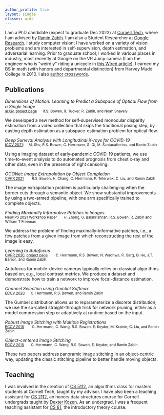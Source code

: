 ```yaml
---
author_profile: true
layout: single
classes: wide
---
```

I am a PhD candidate (expect to graduate Dec 2022) at [Cornell Tech](https://tech.cornell.edu), where I am advised by [Ramin Zabih](http://www.cs.cornell.edu/rdz/). I am also a Student Researcher at [Google Research](https://research.google/). I study computer vision; I have worked on a variety of vision problems and am interested in self-supervision, depth estimation, and adversarial learning. Prior to graduate school, I worked in various places in industry, most recently at Google on the VR Jump camera (I am the engineer who is "weirdly" riding a unicycle in [this Wired article](https://www.wired.com/2015/11/youtube-360-virtual-reality-video/)). I earned my BS in math (with honors and departmental distinction) from Harvey Mudd College in 2010. I also [author crosswords](puzzles.html).

## Publications

*Dimensions of Motion: Learning to Predict a Subspace of Optical Flow from a Single Image*<small>  
[arXiv](https://arxiv.org/abs/2112.01502), [project page](https://dimensions-of-motion.github.io/)&nbsp;&nbsp;&nbsp;&nbsp;&nbsp;&nbsp;R.S. Bowen, R. Tucker, R. Zabih, and Noah Snavely</small>


We developed a new method for self-supervised monocular disparity estimation from a video collection that skips the traditional posing step, by casting depth estimation as a subspace-estimation problem for optical flow.

*Deep Survival Analysis with Longitudinal X-rays for COVID-19*<small>  
[ICCV 2021](https://openaccess.thecvf.com/content/ICCV2021/papers/Shu_Deep_Survival_Analysis_With_Longitudinal_X-Rays_for_COVID-19_ICCV_2021_paper.pdf)i&nbsp;&nbsp;&nbsp;&nbsp;&nbsp;M. Shu, R.S. Bowen, C. Herrmann, G. Qi, M. Santacatterina, and Ramin Zabih</small>


Using a imaging dataset of early-pandemic COVID-19 patients, we use time-to-event analysis to do automated prognosis from chest x-ray and other data, even in the presence of right censoring.

*OCONet: Image Extrapolation by Object Completion*<small>  
[CVPR 2021](https://openaccess.thecvf.com/content/CVPR2021/papers/Bowen_OCONet_Image_Extrapolation_by_Object_Completion_CVPR_2021_paper.pdf)&nbsp;&nbsp;&nbsp;&nbsp;&nbsp;&nbsp;&nbsp; R.S. Bowen, H. Chang, C. Herrmann, P. Teterwak, C. Liu, and Ramin Zabih</small>

The image extrapolation problem is particularly challenging when the border cuts through a semantic object. We show substantial improvements by using a two-armed pipeline, with one arm specifically trained to complete objects.

*Finding Maximally Informative Patches in Images*<small>  
[NeurIPS 2021 Workshop Paper](https://openreview.net/pdf?id=IQvu5_MY7aE) &nbsp;&nbsp;&nbsp;&nbsp;&nbsp; H. Zhong, G. Balakrishnan, R.S. Bowen, R. Zabih and William T Freeman</small>

We address the problem of finding maximally-informative patches, i.e., a few patches from a given image from which reconstructing the rest of the image is easy.

*Learning to Autofocus*<small>  
[CVPR 2020](https://openaccess.thecvf.com/content_CVPR_2020/papers/Herrmann_Learning_to_Autofocus_CVPR_2020_paper.pdf), [project page](https://learntoautofocus-google.github.io/) &nbsp;&nbsp;&nbsp;&nbsp;&nbsp;&nbsp; C. Herrmann, R.S. Bowen, N. Wadhwa, R. Garg, Q. He, J.T. Barron, and Ramin Zabih</small> 

Autofocus for mobile-device cameras typically relies on classical algorithms based on, e.g., local contrast metrics. We produce a dataset and demonstrate how to train a network to improve focal-distance estimation.

*Channel Selection using Gumbel Softmax*<small>  
[ECCV 2020](https://arxiv.org/pdf/1812.04180.pdf)&nbsp;&nbsp;&nbsp;&nbsp;&nbsp;&nbsp;C. Herrmann, R.S. Bowen, and Ramin Zabih</small>

The Gumbel distribution allows us to reparameterize a discrete distribution; we use the so-called straight-through trick for network pruning, either as a model compression step or adaptively at runtime based on the input.

*Robust Image Stitching with Multiple Registrations*<small>  
[ECCV 2018](https://openaccess.thecvf.com/content_ECCV_2018/papers/Charles_Herrmann_Robust_image_stitching_ECCV_2018_paper.pdf) &nbsp;&nbsp;&nbsp;&nbsp;&nbsp;&nbsp; C. Herrmann, C. Wang, R.S. Bowen, E. Keyder, M. Krainin, C. Liu, and Ramin Zabih</small>
 

*Object-centered Image Stitching*<small>  
[ECCV 2018](https://openaccess.thecvf.com/content_ECCV_2018/papers/Charles_Herrmann_Object-centered_image_stitching_ECCV_2018_paper.pdf)&nbsp;&nbsp;&nbsp;&nbsp;&nbsp;&nbsp; C. Herrmann, C. Wang, R.S. Bowen, E. Keyder, and Ramin Zabih</small>

These two papers address panoramic image stitching in an object-centric way, updating the classic stitching pipeline to better handle moving objects.

## Teaching

I was involved in the creation of [CS 5112](https://classes.cornell.edu/browse/roster/FA21/class/CS/5112), an algorithms class for masters students at Cornell Tech, taught by my advisor. I have also been a teaching assistant for [CS 2112](https://www.cs.cornell.edu/courses/cs2112/2021fa/), an honors data structures course for Cornell undergrads taught by [Dexter Kozen](https://www.cs.cornell.edu/~kozen/). As an undergrad, I was a frequent teaching assistant for [CS 81](https://www.cs.hmc.edu/program/course-descriptions/#cs81), the introductory theory course.
